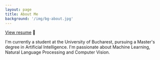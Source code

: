 ```yaml
---
layout: page
title: About Me
background: '/img/bg-about.jpg'
---
```


[View resume](/cv.pdf) 📝

I'm currently a student at the University of Bucharest, pursuing a Master's degree in Artificial Intelligence. I'm passionate about Machine Learning, Natural Language Processing and Computer Vision.
